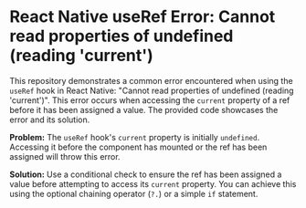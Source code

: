 # React Native useRef Error: Cannot read properties of undefined (reading 'current')

This repository demonstrates a common error encountered when using the `useRef` hook in React Native:  "Cannot read properties of undefined (reading 'current')". This error occurs when accessing the `current` property of a ref before it has been assigned a value.  The provided code showcases the error and its solution.

**Problem:** The `useRef` hook's `current` property is initially `undefined`. Accessing it before the component has mounted or the ref has been assigned will throw this error.

**Solution:** Use a conditional check to ensure the ref has been assigned a value before attempting to access its `current` property. You can achieve this using the optional chaining operator (`?.`) or a simple `if` statement.